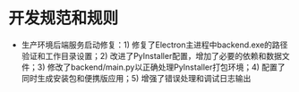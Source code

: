 # 开发规范和规则

- 生产环境后端服务启动修复：1) 修复了Electron主进程中backend.exe的路径验证和工作目录设置；2) 改进了PyInstaller配置，增加了必要的依赖和数据文件；3) 修改了backend/main.py以正确处理PyInstaller打包环境；4) 配置了同时生成安装包和便携版应用；5) 增强了错误处理和调试日志输出
